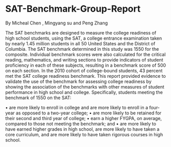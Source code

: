 # SAT-Benchmark-Group-Report
By Micheal Chen , Mingyang su and Peng Zhang

The SAT benchmarks are designed to measure the college readiness of high school students, using the SAT, a college entrance examination taken by nearly 1.45 million students in all 50 United States and the District of Columbia. The SAT benchmark determined in this study was 1550 for the composite. Individual benchmark scores were also calculated for the critical reading, mathematics, and writing sections to provide indicators of student proficiency in each of these subjects, resulting in a benchmark score of 500 on each section. In the 2010 cohort of college-bound students, 43 percent met the SAT college readiness benchmark. This report provided evidence to validate the use of the benchmark for assessing college readiness by showing the association of the benchmarks with other measures of student performance in high school and college. Specifically, students meeting the benchmark of 1550 on the SAT:

• are more likely to enroll in college and are more likely to enroll in a four-year as opposed to a two-year college;
• are more likely to be retained for their second and third year of college; 
• earn a higher FYGPA, on average, compared to those not meeting the benchmark; and 
• are more likely to have earned higher grades in high school, are more likely to have taken a core curriculum, and are more likely to have taken rigorous courses in high school.
